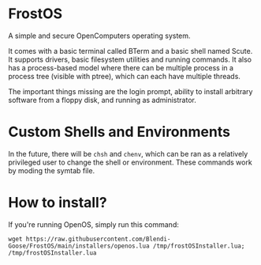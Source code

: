 # FrostOS
A simple and secure OpenComputers operating system.

It comes with a basic terminal called BTerm and a basic shell named Scute.
It supports drivers, basic filesystem utilities and running commands.
It also has a process-based model where there can be multiple process in a process tree (visible with ptree), which can each have multiple threads.

The important things missing are the login prompt, ability to install arbitrary software from a floppy disk, and running as administrator.

# Custom Shells and Environments

In the future, there will be `chsh` and `chenv`, which can be ran as a relatively privileged user to change the shell or environment.
These commands work by moding the symtab file.

# How to install?

If you're running OpenOS, simply run this command:
```
wget https://raw.githubusercontent.com/Blendi-Goose/FrostOS/main/installers/openos.lua /tmp/frostOSInstaller.lua; /tmp/frostOSInstaller.lua
```
